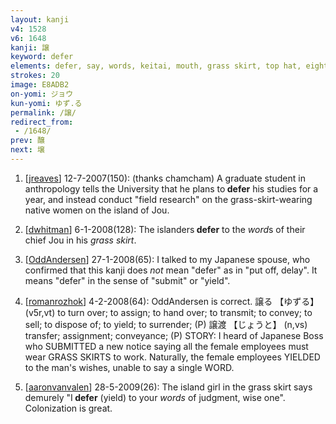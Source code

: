 ```yaml
---
layout: kanji
v4: 1528
v6: 1648
kanji: 譲
keyword: defer
elements: defer, say, words, keitai, mouth, grass skirt, top hat, eight, six, animal legs, celery, scarf
strokes: 20
image: E8ADB2
on-yomi: ジョウ
kun-yomi: ゆず.る
permalink: /譲/
redirect_from:
 - /1648/
prev: 醸
next: 壌
---
```


1) [<a href="http://kanji.koohii.com/profile/jreaves">jreaves</a>] 12-7-2007(150): (thanks chamcham) A graduate student in anthropology tells the University that he plans to<strong> defer</strong> his studies for a year, and instead conduct &quot;field research&quot; on the grass-skirt-wearing native women on the island of Jou.

2) [<a href="http://kanji.koohii.com/profile/dwhitman">dwhitman</a>] 6-1-2008(128): The islanders<strong> defer</strong> to the <em>word</em>s of their chief Jou in his <em>grass skirt</em>.

3) [<a href="http://kanji.koohii.com/profile/OddAndersen">OddAndersen</a>] 27-1-2008(65): I talked to my Japanese spouse, who confirmed that this kanji does <em>not</em> mean &quot;defer&quot; as in &quot;put off, delay&quot;. It means &quot;defer&quot; in the sense of &quot;submit&quot; or &quot;yield&quot;.

4) [<a href="http://kanji.koohii.com/profile/romanrozhok">romanrozhok</a>] 4-2-2008(64): OddAndersen is correct. 譲る 【ゆずる】 (v5r,vt) to turn over; to assign; to hand over; to transmit; to convey; to sell; to dispose of; to yield; to surrender; (P) 譲渡 【じょうと】 (n,vs) transfer; assignment; conveyance; (P) STORY: I heard of Japanese Boss who SUBMITTED a new notice saying all the female employees must wear GRASS SKIRTS to work. Naturally, the female employees YIELDED to the man&#039;s wishes, unable to say a single WORD.

5) [<a href="http://kanji.koohii.com/profile/aaronvanvalen">aaronvanvalen</a>] 28-5-2009(26): The island girl in the grass skirt says demurely &quot;I<strong> defer</strong> (yield) to your <em>words</em> of judgment, wise one&quot;. Colonization is great.

